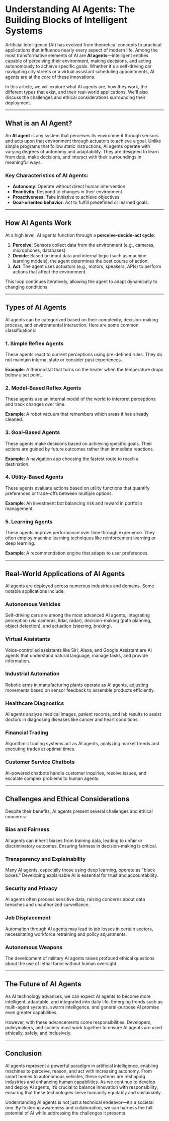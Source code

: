# Understanding AI Agents: The Building Blocks of Intelligent Systems

Artificial Intelligence (AI) has evolved from theoretical concepts to practical applications that influence nearly every aspect of modern life. Among the most transformative elements of AI are **AI agents**—intelligent entities capable of perceiving their environment, making decisions, and acting autonomously to achieve specific goals. Whether it's a self-driving car navigating city streets or a virtual assistant scheduling appointments, AI agents are at the core of these innovations.

In this article, we will explore what AI agents are, how they work, the different types that exist, and their real-world applications. We'll also discuss the challenges and ethical considerations surrounding their deployment.

---

## What is an AI Agent?

An **AI agent** is any system that perceives its environment through sensors and acts upon that environment through actuators to achieve a goal. Unlike simple programs that follow static instructions, AI agents operate with varying degrees of autonomy and adaptability. They are designed to learn from data, make decisions, and interact with their surroundings in meaningful ways.

### Key Characteristics of AI Agents:
- **Autonomy**: Operate without direct human intervention.
- **Reactivity**: Respond to changes in their environment.
- **Proactiveness**: Take initiative to achieve objectives.
- **Goal-oriented behavior**: Act to fulfill predefined or learned goals.

---

## How AI Agents Work

At a high level, AI agents function through a **perceive-decide-act cycle**:

1. **Perceive**: Sensors collect data from the environment (e.g., cameras, microphones, databases).
2. **Decide**: Based on input data and internal logic (such as machine learning models), the agent determines the best course of action.
3. **Act**: The agent uses actuators (e.g., motors, speakers, APIs) to perform actions that affect the environment.

This loop continues iteratively, allowing the agent to adapt dynamically to changing conditions.

---

## Types of AI Agents

AI agents can be categorized based on their complexity, decision-making process, and environmental interaction. Here are some common classifications:

### 1. **Simple Reflex Agents**
These agents react to current perceptions using pre-defined rules. They do not maintain internal state or consider past experiences.

**Example**: A thermostat that turns on the heater when the temperature drops below a set point.

### 2. **Model-Based Reflex Agents**
These agents use an internal model of the world to interpret perceptions and track changes over time.

**Example**: A robot vacuum that remembers which areas it has already cleaned.

### 3. **Goal-Based Agents**
These agents make decisions based on achieving specific goals. Their actions are guided by future outcomes rather than immediate reactions.

**Example**: A navigation app choosing the fastest route to reach a destination.

### 4. **Utility-Based Agents**
These agents evaluate actions based on utility functions that quantify preferences or trade-offs between multiple options.

**Example**: An investment bot balancing risk and reward in portfolio management.

### 5. **Learning Agents**
These agents improve performance over time through experience. They often employ machine learning techniques like reinforcement learning or deep learning.

**Example**: A recommendation engine that adapts to user preferences.

---

## Real-World Applications of AI Agents

AI agents are deployed across numerous industries and domains. Some notable applications include:

### Autonomous Vehicles
Self-driving cars are among the most advanced AI agents, integrating perception (via cameras, lidar, radar), decision-making (path planning, object detection), and actuation (steering, braking).

### Virtual Assistants
Voice-controlled assistants like Siri, Alexa, and Google Assistant are AI agents that understand natural language, manage tasks, and provide information.

### Industrial Automation
Robotic arms in manufacturing plants operate as AI agents, adjusting movements based on sensor feedback to assemble products efficiently.

### Healthcare Diagnostics
AI agents analyze medical images, patient records, and lab results to assist doctors in diagnosing diseases like cancer and heart conditions.

### Financial Trading
Algorithmic trading systems act as AI agents, analyzing market trends and executing trades at optimal times.

### Customer Service Chatbots
AI-powered chatbots handle customer inquiries, resolve issues, and escalate complex problems to human agents.

---

## Challenges and Ethical Considerations

Despite their benefits, AI agents present several challenges and ethical concerns:

### Bias and Fairness
AI agents can inherit biases from training data, leading to unfair or discriminatory outcomes. Ensuring fairness in decision-making is critical.

### Transparency and Explainability
Many AI agents, especially those using deep learning, operate as "black boxes." Developing explainable AI is essential for trust and accountability.

### Security and Privacy
AI agents often process sensitive data, raising concerns about data breaches and unauthorized surveillance.

### Job Displacement
Automation through AI agents may lead to job losses in certain sectors, necessitating workforce retraining and policy adjustments.

### Autonomous Weapons
The development of military AI agents raises profound ethical questions about the use of lethal force without human oversight.

---

## The Future of AI Agents

As AI technology advances, we can expect AI agents to become more intelligent, adaptable, and integrated into daily life. Emerging trends such as multi-agent systems, swarm intelligence, and general-purpose AI promise even greater capabilities.

However, with these advancements come responsibilities. Developers, policymakers, and society must work together to ensure AI agents are used ethically, safely, and inclusively.

---

## Conclusion

AI agents represent a powerful paradigm in artificial intelligence, enabling machines to perceive, reason, and act with increasing autonomy. From smart homes to autonomous vehicles, these systems are reshaping industries and enhancing human capabilities. As we continue to develop and deploy AI agents, it’s crucial to balance innovation with responsibility, ensuring that these technologies serve humanity equitably and sustainably.

Understanding AI agents is not just a technical endeavor—it’s a societal one. By fostering awareness and collaboration, we can harness the full potential of AI while addressing the challenges it presents.